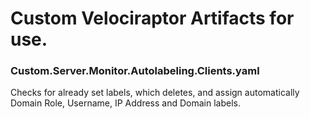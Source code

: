 # Custom Velociraptor Artifacts for use.

### Custom.Server.Monitor.Autolabeling.Clients.yaml
Checks for already set labels, which deletes, and assign automatically Domain Role, Username, IP Address and Domain labels.
